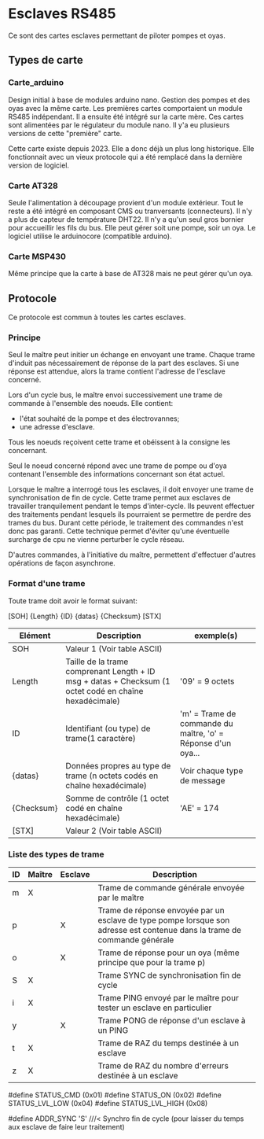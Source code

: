 # Esclaves RS485

Ce sont des cartes esclaves permettant de piloter pompes et oyas.

## Types de carte

### Carte_arduino

Design initial à base de modules arduino nano.
Gestion des pompes et des oyas avec la même carte.
Les premières cartes comportaient un module RS485 indépendant. Il a ensuite été intégré sur la carte mère.
Ces cartes sont alimentées par le régulateur du module nano.
Il y'a eu plusieurs versions de cette "première" carte. 

Cette carte existe depuis 2023. Elle a donc déjà un plus long historique. Elle fonctionnait avec un vieux protocole qui a été remplacé dans la dernière version de logiciel.

### Carte AT328

Seule l'alimentation à découpage provient d'un module extérieur. Tout le reste a été intégré en composant CMS ou tranversants (connecteurs).
Il n'y a plus de capteur de température DHT22.
Il n'y a qu'un seul gros bornier pour accueillir les fils du bus.
Elle peut gérer soit une pompe, soir un oya.
Le logiciel utilise le arduinocore (compatible arduino).

### Carte MSP430

Même principe que la carte à base de AT328 mais ne peut gérer qu'un oya.

## Protocole

Ce protocole est commun à toutes les cartes esclaves.

### Principe

Seul le maître peut initier un échange en envoyant une trame.
Chaque trame d'induit pas nécessairement de réponse de la part des esclaves. Si une réponse est attendue, alors la trame contient l'adresse de l'esclave concerné.

Lors d'un cycle bus, le maître envoi successivement une trame de commande à l'ensemble des noeuds. 
Elle contient:
- l'état souhaité de la pompe et des électrovannes;
- une adresse d'esclave.

Tous les noeuds reçoivent cette trame et obéissent à la consigne les concernant.

Seul le noeud concerné répond avec une trame de pompe ou d'oya contenant l'ensemble des informations concernant son état actuel.

Lorsque le maître a interrogé tous les esclaves, il doit envoyer une trame de synchronisation de fin de cycle. Cette trame permet aux esclaves de travailler tranquilement pendant le temps d'inter-cycle.
Ils peuvent effectuer des traitements pendant lesquels ils pourraient se permettre de perdre des trames du bus. Durant cette période, le traitement des commandes n'est donc pas garanti.
Cette technique permet d'éviter qu'une éventuelle surcharge de cpu ne vienne perturber le cycle réseau.

D'autres commandes, à l'initiative du maître, permettent d'effectuer d'autres opérations de façon asynchrone.

### Format d'une trame

Toute trame doit avoir le format suivant:

[SOH] {Length} {ID} {datas} {Checksum} [STX]

Elément | Description | exemple(s)
--- | --- | ---
SOH | Valeur 1 (Voir table ASCII) | 
Length | Taille de la trame comprenant Length + ID msg + datas + Checksum (1 octet codé en chaîne hexadécimale) | '09' = 9 octets
ID | Identifiant (ou type) de trame(1 caractère) | 'm' = Trame de commande du maître, 'o' = Réponse d'un oya...
{datas} | Données propres au type de trame (n octets codés en chaîne hexadécimale) |  Voir chaque type de message
{Checksum} | Somme de contrôle (1 octet codé en chaîne hexadécimale) | 'AE' = 174
[STX] | Valeur 2 (Voir table ASCII) |

### Liste des types de trame

ID | Maître | Esclave | Description
--- | --- | --- | ---
m | X | | Trame de commande générale envoyée par le maître
p | | X | Trame de réponse envoyée par un esclave de type pompe lorsque son adresse est contenue dans la trame de commande générale
o | | X | Trame de réponse pour un oya (même principe que pour la trame p)
S | X | | Trame SYNC de synchronisation fin de cycle
i | X | | Trame PING envoyé par le maître pour tester un esclave en particulier
y | | X | Trame PONG de réponse d'un esclave à un PING
t | X | | Trame de RAZ du temps destinée à un esclave
z | X | | Trame de RAZ du nombre d'erreurs destinée à un esclave



#define STATUS_CMD     		(0x01)
#define STATUS_ON     		(0x02)
#define STATUS_LVL_LOW    	(0x04)
#define STATUS_LVL_HIGH   	(0x08)


#define ADDR_SYNC		'S'		///< Synchro fin de cycle (pour laisser du temps aux esclave de faire leur traitement)


